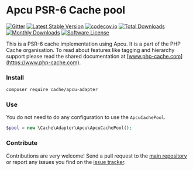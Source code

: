 # Apcu PSR-6 Cache pool
[![Gitter](https://badges.gitter.im/php-cache/cache.svg)](https://gitter.im/php-cache/cache?utm_source=badge&utm_medium=badge&utm_campaign=pr-badge)
[![Latest Stable Version](https://poser.pugx.org/cache/apcu-adapter/v/stable)](https://packagist.org/packages/cache/apcu-adapter)
[![codecov.io](https://codecov.io/github/php-cache/apcu-adapter/coverage.svg?branch=master)](https://codecov.io/github/php-cache/apcu-adapter?branch=master)
[![Total Downloads](https://poser.pugx.org/cache/apcu-adapter/downloads)](https://packagist.org/packages/cache/apcu-adapter)
[![Monthly Downloads](https://poser.pugx.org/cache/apcu-adapter/d/monthly.png)](https://packagist.org/packages/cache/apcu-adapter)
[![Software License](https://img.shields.io/badge/license-MIT-brightgreen.svg?style=flat-square)](LICENSE)

This is a PSR-6 cache implementation using Apcu. It is a part of the PHP Cache organisation. To read about
features like tagging and hierarchy support please read the shared documentation at [www.php-cache.com](https://www.php-cache.com).

### Install

```bash
composer require cache/apcu-adapter
```

### Use

You do not need to do any configuration to use the `ApcuCachePool`.

```php
$pool = new \Cache\Adapter\Apcu\ApcuCachePool();
```

### Contribute

Contributions are very welcome! Send a pull request to the [main repository](https://github.com/php-cache/cache) or
report any issues you find on the [issue tracker](http://issues.php-cache.com).
